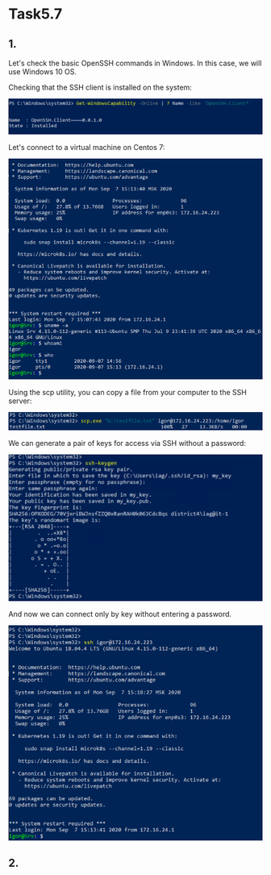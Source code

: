﻿# Task5.7

## 1.
Let's check the basic OpenSSH commands in Windows. In this case, we will use Windows 10 OS.

Checking that the SSH client is installed on the system:

![](images/Screenshot_1.png)

Let's connect to a virtual machine on Centos 7:

![](images/Screenshot_8.png)

Using the scp utility, you can copy a file from your computer to the SSH server:

![](images/Screenshot_7.png)

We can generate a pair of keys for access via SSH without a password:

![](images/Screenshot_4.png)

And now we can connect only by key without entering a password.

![](images/Screenshot_6.png)

## 2.

